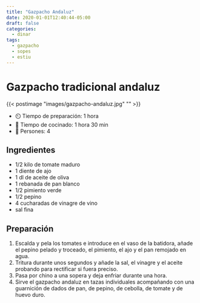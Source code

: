 ```yaml
---
title: "Gazpacho Andaluz"
date: 2020-01-01T12:40:44-05:00
draft: false 
categories: 
  - dinar 
tags: 
  - gazpacho 
  - sopes
  - estiu
---
```


# Gazpacho tradicional andaluz 

{{< postimage "images/gazpacho-andaluz.jpg" "" >}}


- ⏲️  Tiempo de preparación: 1 hora 
- 🍳 Tiempo de cocinado: 1 hora 30 min 
- 🍴 Persones: 4
 
## Ingredientes

- 1/2 kilo de tomate maduro
- 1 diente de ajo
- 1 dl de aceite de oliva
- 1 rebanada de pan blanco
- 1/2 pimiento verde
- 1/2 pepino
- 4 cucharadas de vinagre de vino
- sal fina

## Preparación

1. Escalda y pela los tomates e introduce en el vaso de la batidora, añade el pepino pelado y troceado, el pimiento, el ajo y el pan remojado en agua. 
2. Tritura durante unos segundos y añade la sal, el vinagre y el aceite probando para rectificar si fuera preciso.
3. Pasa por chino a una sopera y deja enfriar durante una hora.
4. Sirve el gazpacho andaluz en tazas individuales acompañando con una guarnición de dados de pan, de pepino, de cebolla, de tomate y de huevo duro.



